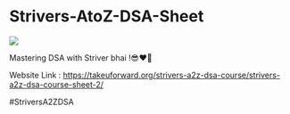 # Strivers-AtoZ-DSA-Sheet
<p>
  <img src = "https://img.youtube.com/vi/rHn9af16O_E/maxresdefault.jpg" />
</p>
Mastering DSA with Striver bhai !😎❤️‍🔥


Website Link : https://takeuforward.org/strivers-a2z-dsa-course/strivers-a2z-dsa-course-sheet-2/
<p>
#StriversA2ZDSA
</p>

